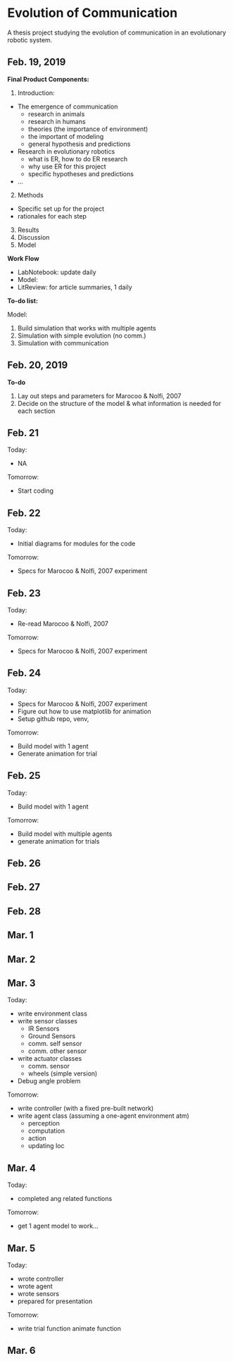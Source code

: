 # Evolution of Communication

A thesis project studying the evolution of communication in an evolutionary robotic system.

## Feb. 19, 2019

**Final Product Components:**

1. Introduction:  
  * The emergence of communication
    * research in animals
    * research in humans
    * theories (the importance of environment)
    * the important of modeling
    * general hypothesis and predictions
  * Research in evolutionary robotics
    * what is ER, how to do ER research
    * why use ER for this project
    * specific hypotheses and predictions
  * ...
2. Methods
  * Specific set up for the project
  * rationales for each step
3. Results
4. Discussion
5. Model

**Work Flow**
* LabNotebook: update daily
* Model:
* LitReview: for article summaries, 1 daily

**To-do list:**

Model:
1. Build simulation that works with multiple agents
2. Simulation with simple evolution (no comm.)
3. Simulation with communication

## Feb. 20, 2019

**To-do**
1. Lay out steps and parameters for Marocoo & Nolfi, 2007
2. Decide on the structure of the model & what information is needed for each section

## Feb. 21

Today:
- NA

Tomorrow:
- Start coding


## Feb. 22

Today:
- Initial diagrams for modules for the code

Tomorrow:
- Specs for Marocoo & Nolfi, 2007 experiment

## Feb. 23

Today:
- Re-read Marocoo & Nolfi, 2007

Tomorrow:
- Specs for Marocoo & Nolfi, 2007 experiment

## Feb. 24

Today:
- Specs for Marocoo & Nolfi, 2007 experiment
- Figure out how to use matplotlib for animation
- Setup github repo, venv,

Tomorrow:
- Build model with 1 agent
- Generate animation for trial

## Feb. 25
Today:
- Build model with 1 agent

Tomorrow:
- Build model with multiple agents
- generate animation for trials

## Feb. 26

## Feb. 27

## Feb. 28

## Mar. 1

## Mar. 2

## Mar. 3
Today:
- write environment class
- write sensor classes
  - IR Sensors
  - Ground Sensors
  - comm. self sensor
  - comm. other sensor
- write actuator classes
  - comm. sensor
  - wheels (simple version)
- Debug angle problem

Tomorrow:
- write controller (with a fixed pre-built network)
- write agent class (assuming a one-agent environment atm)
  - perception
  - computation
  - action
  - updating loc


## Mar. 4
Today:
- completed ang related functions

Tomorrow:
- get 1 agent model to work...

## Mar. 5
Today:
- wrote controller
- wrote agent
- wrote sensors
- prepared for presentation

Tomorrow:
- write trial function animate function


## Mar. 6
